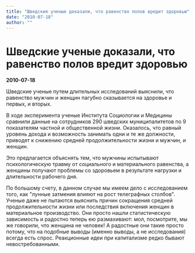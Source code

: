 ```yaml
---
title: "Шведские ученые доказали, что равенство полов вредит здоровью"
date: "2010-07-18"
author: ""
---
```


# Шведские ученые доказали, что равенство полов вредит здоровью

**2010-07-18** 

Шведские ученые путем длительных исследований выяснили, что равенство мужчин и женщин пагубно сказывается на здоровье и первых, и вторых.

В ходе эксперимента ученые Института Социологии и Медицины сравнили данные на сотрудников 290 шведских муниципалитетов по 9 показателям частной и общественной жизни. Оказалось, что равный уровень дохода и возможность занимать одни и те же должности, приводят к снижению средней продолжительности жизни и мужчин, и женщин.

Это предлагается объяснять тем, что мужчины испытывают психологическую травму от социального и материального равенства, а женщины получают проблемы со здоровьем в результате нагрузки и длительности рабочего дня.

По большому счету, в данном случае мы имеем дело с исследованием того, как "лунные затмения влияют на рост телеграфных столбов". Ученые даже не пытаются выяснить причин сокращения средней продолжительности жизни или последствия включения женщин в материальное производство. Они просто нашли статистическую зависимость и радостно теперь ею размахивают: мол, посмотрите, мы же говорили, что женщина не человек! А радостные они такие просто потому, что на подобные выводы (именно выводы, а не исследования) всегда есть спрос. Реакционные идеи при капитализме редко бывают невостребованными.